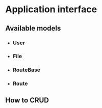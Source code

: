 # Application interface

## Available models

- ### User
- ### File
- ### RouteBase
- ### Route

## How to CRUD
